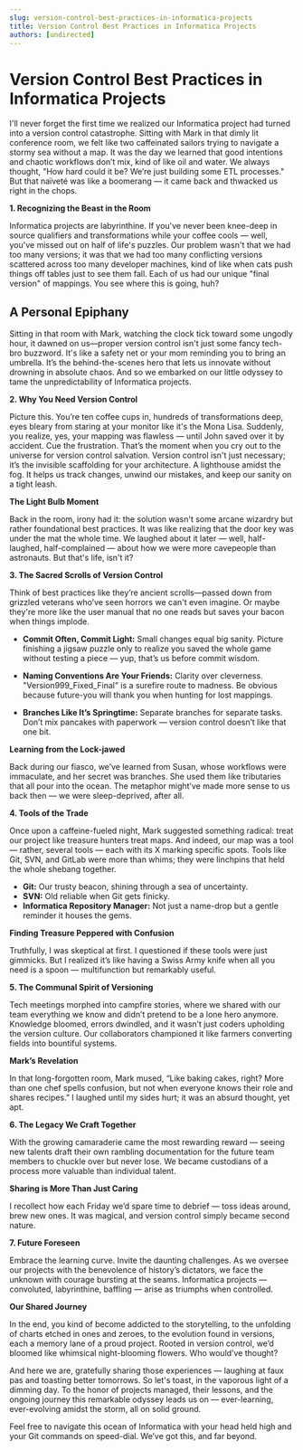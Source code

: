 ```yaml
---
slug: version-control-best-practices-in-informatica-projects
title: Version Control Best Practices in Informatica Projects
authors: [undirected]
---
```



# Version Control Best Practices in Informatica Projects

I'll never forget the first time we realized our Informatica project had turned into a version control catastrophe. Sitting with Mark in that dimly lit conference room, we felt like two caffeinated sailors trying to navigate a stormy sea without a map. It was the day we learned that good intentions and chaotic workflows don’t mix, kind of like oil and water. We always thought, "How hard could it be? We’re just building some ETL processes." But that naïveté was like a boomerang — it came back and thwacked us right in the chops.

**1. Recognizing the Beast in the Room**

Informatica projects are labyrinthine. If you've never been knee-deep in source qualifiers and transformations while your coffee cools — well, you've missed out on half of life's puzzles. Our problem wasn't that we had too many versions; it was that we had too many conflicting versions scattered across too many developer machines, kind of like when cats push things off tables just to see them fall. Each of us had our unique "final version" of mappings. You see where this is going, huh?

## A Personal Epiphany

Sitting in that room with Mark, watching the clock tick toward some ungodly hour, it dawned on us—proper version control isn't just some fancy tech-bro buzzword. It's like a safety net or your mom reminding you to bring an umbrella. It’s the behind-the-scenes hero that lets us innovate without drowning in absolute chaos. And so we embarked on our little odyssey to tame the unpredictability of Informatica projects.

**2. Why You Need Version Control**

Picture this. You’re ten coffee cups in, hundreds of transformations deep, eyes bleary from staring at your monitor like it's the Mona Lisa. Suddenly, you realize, yes, your mapping was flawless — until John saved over it by accident. Cue the frustration. That’s the moment when you cry out to the universe for version control salvation. Version control isn't just necessary; it’s the invisible scaffolding for your architecture. A lighthouse amidst the fog. It helps us track changes, unwind our mistakes, and keep our sanity on a tight leash.

**The Light Bulb Moment**

Back in the room, irony had it: the solution wasn't some arcane wizardry but rather foundational best practices. It was like realizing that the door key was under the mat the whole time. We laughed about it later — well, half-laughed, half-complained — about how we were more cavepeople than astronauts. But that's life, isn't it?

**3. The Sacred Scrolls of Version Control**

Think of best practices like they’re ancient scrolls—passed down from grizzled veterans who’ve seen horrors we can't even imagine. Or maybe they're more like the user manual that no one reads but saves your bacon when things implode.

- **Commit Often, Commit Light:** Small changes equal big sanity. Picture finishing a jigsaw puzzle only to realize you saved the whole game without testing a piece — yup, that’s us before commit wisdom.
  
- **Naming Conventions Are Your Friends:** Clarity over cleverness. "Version999_Fixed_Final" is a surefire route to madness. Be obvious because future-you will thank you when hunting for lost mappings.

- **Branches Like It’s Springtime:** Separate branches for separate tasks. Don’t mix pancakes with paperwork — version control doesn’t like that one bit.

**Learning from the Lock-jawed**

Back during our fiasco, we’ve learned from Susan, whose workflows were immaculate, and her secret was branches. She used them like tributaries that all pour into the ocean. The metaphor might’ve made more sense to us back then — we were sleep-deprived, after all.

**4. Tools of the Trade**

Once upon a caffeine-fueled night, Mark suggested something radical: treat our project like treasure hunters treat maps. And indeed, our map was a tool — rather, several tools — each with its X marking specific spots. Tools like Git, SVN, and GitLab were more than whims; they were linchpins that held the whole shebang together.

- **Git:** Our trusty beacon, shining through a sea of uncertainty.
- **SVN:** Old reliable when Git gets finicky.
- **Informatica Repository Manager:** Not just a name-drop but a gentle reminder it houses the gems.

**Finding Treasure Peppered with Confusion**

Truthfully, I was skeptical at first. I questioned if these tools were just gimmicks. But I realized it’s like having a Swiss Army knife when all you need is a spoon — multifunction but remarkably useful.

**5. The Communal Spirit of Versioning**

Tech meetings morphed into campfire stories, where we shared with our team everything we know and didn’t pretend to be a lone hero anymore. Knowledge bloomed, errors dwindled, and it wasn’t just coders upholding the version culture. Our collaborators championed it like farmers converting fields into bountiful systems.

**Mark’s Revelation**

In that long-forgotten room, Mark mused, “Like baking cakes, right? More than one chef spells confusion, but not when everyone knows their role and shares recipes.” I laughed until my sides hurt; it was an absurd thought, yet apt.

**6. The Legacy We Craft Together**

With the growing camaraderie came the most rewarding reward — seeing new talents draft their own rambling documentation for the future team members to chuckle over but never lose. We became custodians of a process more valuable than individual talent.

**Sharing is More Than Just Caring**

I recollect how each Friday we’d spare time to debrief — toss ideas around, brew new ones. It was magical, and version control simply became second nature.

**7. Future Foreseen**

Embrace the learning curve. Invite the daunting challenges. As we oversee our projects with the benevolence of history’s dictators, we face the unknown with courage bursting at the seams. Informatica projects — convoluted, labyrinthine, baffling — arise as triumphs when controlled.

**Our Shared Journey**

In the end, you kind of become addicted to the storytelling, to the unfolding of charts etched in ones and zeroes, to the evolution found in versions, each a memory lane of a proud project. Rooted in version control, we’d bloomed like whimsical night-blooming flowers. Who would’ve thought?

And here we are, gratefully sharing those experiences — laughing at faux pas and toasting better tomorrows. So let's toast, in the vaporous light of a dimming day. To the honor of projects managed, their lessons, and the ongoing journey this remarkable odyssey leads us on — ever-learning, ever-evolving amidst the storm, all on solid ground.

Feel free to navigate this ocean of Informatica with your head held high and your Git commands on speed-dial. We’ve got this, and far beyond.